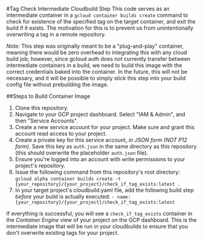 #Tag Check Intermediate Cloudbuild Step
This code serves as an intermediate container in a `gcloud container builds
create` command to check for existence of the specified tag on the target
container, and exit the build if it exists. The motivation for this is to
prevent us from unintentionally overwriting a tag in a remote repository.

*Note:* This step was originally meant to be a "plug-and-play" container,
meaning there would be zero overhead to integrating this with any cloud build
job; however, since gcloud auth does not currently transfer between intermediate
containers in a build, we need to build this image with the correct credentials
baked into the container. In the future, this will not be necessary, and it will
be possible to simply stick this step into your build config file without
prebuilding the image.

##Steps to Build Container Image
1. Clone this repository.
2. Navigate to your GCP project dashboard. Select "IAM & Admin", and then "Service Accounts".
3. Create a new service account for your project. Make sure and grant this account read access to your project.
4. Create a private key for this service account, *in JSON form (NOT P12 form)*. Save this key as `auth.json` in the same directory as this repository (this should overwrite the placeholder `auth.json` file).
5. Ensure you're logged into an account with write permissions to your project's repository.
6. Issue the following command from this repository's root directory: `gcloud alpha container builds create -t {your_repository}/{your_project}/check_if_tag_exists:latest .`
7. In your target project's cloudbuild.yaml file, add the following build step *before* your build is actually executed:
```- name: {your_repository}/{your_project}/check_if_tag_exists:latest```

If everything is successful, you will see a `check_if_tag_exists` container in the *Container Engine* view of your project on the GCP dashboard. This is the intermediate image that will be run in your cloudbuilds to ensure that you don't overwrite existing tags for your project.

